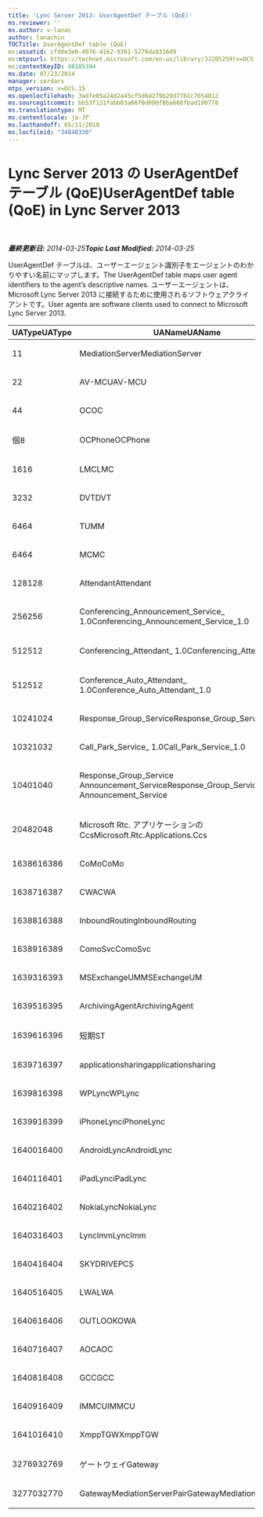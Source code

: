 ```yaml
---
title: 'Lync Server 2013: UserAgentDef テーブル (QoE)'
ms.reviewer: ''
ms.author: v-lanac
author: lanachin
TOCTitle: UserAgentDef table (QoE)
ms:assetid: cfd8e3e0-4076-4162-9381-5276da8316d9
ms:mtpsurl: https://technet.microsoft.com/en-us/library/JJ205259(v=OCS.15)
ms:contentKeyID: 48185394
ms.date: 07/23/2014
manager: serdars
mtps_version: v=OCS.15
ms.openlocfilehash: 3adfe05a24d2a45cf5d6d279b29d77b1c7654012
ms.sourcegitcommit: bb53f131fabb03a66f0d000f8ba668fbad190778
ms.translationtype: MT
ms.contentlocale: ja-JP
ms.lasthandoff: 05/11/2019
ms.locfileid: "34848330"
---
```

<div data-xmlns="http://www.w3.org/1999/xhtml">

<div class="topic" data-xmlns="http://www.w3.org/1999/xhtml" data-msxsl="urn:schemas-microsoft-com:xslt" data-cs="http://msdn.microsoft.com/en-us/">

<div data-asp="http://msdn2.microsoft.com/asp">

# <a name="useragentdef-table-qoe-in-lync-server-2013"></a><span data-ttu-id="ae4ed-102">Lync Server 2013 の UserAgentDef テーブル (QoE)</span><span class="sxs-lookup"><span data-stu-id="ae4ed-102">UserAgentDef table (QoE) in Lync Server 2013</span></span>

</div>

<div id="mainSection">

<div id="mainBody">

<span> </span>

<span data-ttu-id="ae4ed-103">_**最終更新日:** 2014-03-25_</span><span class="sxs-lookup"><span data-stu-id="ae4ed-103">_**Topic Last Modified:** 2014-03-25_</span></span>

<span data-ttu-id="ae4ed-104">UserAgentDef テーブルは、ユーザーエージェント識別子をエージェントのわかりやすい名前にマップします。</span><span class="sxs-lookup"><span data-stu-id="ae4ed-104">The UserAgentDef table maps user agent identifiers to the agent’s descriptive names.</span></span> <span data-ttu-id="ae4ed-105">ユーザーエージェントは、Microsoft Lync Server 2013 に接続するために使用されるソフトウェアクライアントです。</span><span class="sxs-lookup"><span data-stu-id="ae4ed-105">User agents are software clients used to connect to Microsoft Lync Server 2013.</span></span>


<table>
<colgroup>
<col style="width: 33%" />
<col style="width: 33%" />
<col style="width: 33%" />
</colgroup>
<thead>
<tr class="header">
<th><span data-ttu-id="ae4ed-106">UAType</span><span class="sxs-lookup"><span data-stu-id="ae4ed-106">UAType</span></span></th>
<th><span data-ttu-id="ae4ed-107">UAName</span><span class="sxs-lookup"><span data-stu-id="ae4ed-107">UAName</span></span></th>
<th><span data-ttu-id="ae4ed-108">UACategory</span><span class="sxs-lookup"><span data-stu-id="ae4ed-108">UACategory</span></span></th>
</tr>
</thead>
<tbody>
<tr class="odd">
<td><p><span data-ttu-id="ae4ed-109">1</span><span class="sxs-lookup"><span data-stu-id="ae4ed-109">1</span></span></p></td>
<td><p><span data-ttu-id="ae4ed-110">MediationServer</span><span class="sxs-lookup"><span data-stu-id="ae4ed-110">MediationServer</span></span></p></td>
<td><p><span data-ttu-id="ae4ed-111">MediationServer</span><span class="sxs-lookup"><span data-stu-id="ae4ed-111">MediationServer</span></span></p></td>
</tr>
<tr class="even">
<td><p><span data-ttu-id="ae4ed-112">2</span><span class="sxs-lookup"><span data-stu-id="ae4ed-112">2</span></span></p></td>
<td><p><span data-ttu-id="ae4ed-113">AV-MCU</span><span class="sxs-lookup"><span data-stu-id="ae4ed-113">AV-MCU</span></span></p></td>
<td><p><span data-ttu-id="ae4ed-114">AV-MCU</span><span class="sxs-lookup"><span data-stu-id="ae4ed-114">AV-MCU</span></span></p></td>
</tr>
<tr class="odd">
<td><p><span data-ttu-id="ae4ed-115">4</span><span class="sxs-lookup"><span data-stu-id="ae4ed-115">4</span></span></p></td>
<td><p><span data-ttu-id="ae4ed-116">OC</span><span class="sxs-lookup"><span data-stu-id="ae4ed-116">OC</span></span></p></td>
<td><p><span data-ttu-id="ae4ed-117">OC</span><span class="sxs-lookup"><span data-stu-id="ae4ed-117">OC</span></span></p></td>
</tr>
<tr class="even">
<td><p><span data-ttu-id="ae4ed-118">個</span><span class="sxs-lookup"><span data-stu-id="ae4ed-118">8</span></span></p></td>
<td><p><span data-ttu-id="ae4ed-119">OCPhone</span><span class="sxs-lookup"><span data-stu-id="ae4ed-119">OCPhone</span></span></p></td>
<td><p><span data-ttu-id="ae4ed-120">OCPhone</span><span class="sxs-lookup"><span data-stu-id="ae4ed-120">OCPhone</span></span></p></td>
</tr>
<tr class="odd">
<td><p><span data-ttu-id="ae4ed-121">16</span><span class="sxs-lookup"><span data-stu-id="ae4ed-121">16</span></span></p></td>
<td><p><span data-ttu-id="ae4ed-122">LMC</span><span class="sxs-lookup"><span data-stu-id="ae4ed-122">LMC</span></span></p></td>
<td><p><span data-ttu-id="ae4ed-123">LMC</span><span class="sxs-lookup"><span data-stu-id="ae4ed-123">LMC</span></span></p></td>
</tr>
<tr class="even">
<td><p><span data-ttu-id="ae4ed-124">32</span><span class="sxs-lookup"><span data-stu-id="ae4ed-124">32</span></span></p></td>
<td><p><span data-ttu-id="ae4ed-125">DVT</span><span class="sxs-lookup"><span data-stu-id="ae4ed-125">DVT</span></span></p></td>
<td><p><span data-ttu-id="ae4ed-126">DVT</span><span class="sxs-lookup"><span data-stu-id="ae4ed-126">DVT</span></span></p></td>
</tr>
<tr class="odd">
<td><p><span data-ttu-id="ae4ed-127">64</span><span class="sxs-lookup"><span data-stu-id="ae4ed-127">64</span></span></p></td>
<td><p><span data-ttu-id="ae4ed-128">TU</span><span class="sxs-lookup"><span data-stu-id="ae4ed-128">MM</span></span></p></td>
<td><p><span data-ttu-id="ae4ed-129">TU</span><span class="sxs-lookup"><span data-stu-id="ae4ed-129">MM</span></span></p></td>
</tr>
<tr class="even">
<td><p><span data-ttu-id="ae4ed-130">64</span><span class="sxs-lookup"><span data-stu-id="ae4ed-130">64</span></span></p></td>
<td><p><span data-ttu-id="ae4ed-131">MC</span><span class="sxs-lookup"><span data-stu-id="ae4ed-131">MC</span></span></p></td>
<td><p><span data-ttu-id="ae4ed-132">TU</span><span class="sxs-lookup"><span data-stu-id="ae4ed-132">MM</span></span></p></td>
</tr>
<tr class="odd">
<td><p><span data-ttu-id="ae4ed-133">128</span><span class="sxs-lookup"><span data-stu-id="ae4ed-133">128</span></span></p></td>
<td><p><span data-ttu-id="ae4ed-134">Attendant</span><span class="sxs-lookup"><span data-stu-id="ae4ed-134">Attendant</span></span></p></td>
<td><p><span data-ttu-id="ae4ed-135">Attendant</span><span class="sxs-lookup"><span data-stu-id="ae4ed-135">Attendant</span></span></p></td>
</tr>
<tr class="even">
<td><p><span data-ttu-id="ae4ed-136">256</span><span class="sxs-lookup"><span data-stu-id="ae4ed-136">256</span></span></p></td>
<td><p><span data-ttu-id="ae4ed-137">Conferencing_Announcement_Service_ 1.0</span><span class="sxs-lookup"><span data-stu-id="ae4ed-137">Conferencing_Announcement_Service_1.0</span></span></p></td>
<td><p><span data-ttu-id="ae4ed-138">CAS</span><span class="sxs-lookup"><span data-stu-id="ae4ed-138">CAS</span></span></p></td>
</tr>
<tr class="odd">
<td><p><span data-ttu-id="ae4ed-139">512</span><span class="sxs-lookup"><span data-stu-id="ae4ed-139">512</span></span></p></td>
<td><p><span data-ttu-id="ae4ed-140">Conferencing_Attendant_ 1.0</span><span class="sxs-lookup"><span data-stu-id="ae4ed-140">Conferencing_Attendant_1.0</span></span></p></td>
<td><p><span data-ttu-id="ae4ed-141">CAA を</span><span class="sxs-lookup"><span data-stu-id="ae4ed-141">CAA</span></span></p></td>
</tr>
<tr class="even">
<td><p><span data-ttu-id="ae4ed-142">512</span><span class="sxs-lookup"><span data-stu-id="ae4ed-142">512</span></span></p></td>
<td><p><span data-ttu-id="ae4ed-143">Conference_Auto_Attendant_ 1.0</span><span class="sxs-lookup"><span data-stu-id="ae4ed-143">Conference_Auto_Attendant_1.0</span></span></p></td>
<td><p><span data-ttu-id="ae4ed-144">CAA を</span><span class="sxs-lookup"><span data-stu-id="ae4ed-144">CAA</span></span></p></td>
</tr>
<tr class="odd">
<td><p><span data-ttu-id="ae4ed-145">1024</span><span class="sxs-lookup"><span data-stu-id="ae4ed-145">1024</span></span></p></td>
<td><p><span data-ttu-id="ae4ed-146">Response_Group_Service</span><span class="sxs-lookup"><span data-stu-id="ae4ed-146">Response_Group_Service</span></span></p></td>
<td><p><span data-ttu-id="ae4ed-147">RGS</span><span class="sxs-lookup"><span data-stu-id="ae4ed-147">RGS</span></span></p></td>
</tr>
<tr class="even">
<td><p><span data-ttu-id="ae4ed-148">1032</span><span class="sxs-lookup"><span data-stu-id="ae4ed-148">1032</span></span></p></td>
<td><p><span data-ttu-id="ae4ed-149">Call_Park_Service_ 1.0</span><span class="sxs-lookup"><span data-stu-id="ae4ed-149">Call_Park_Service_1.0</span></span></p></td>
<td><p><span data-ttu-id="ae4ed-150">RESERVED</span><span class="sxs-lookup"><span data-stu-id="ae4ed-150">CPS</span></span></p></td>
</tr>
<tr class="odd">
<td><p><span data-ttu-id="ae4ed-151">1040</span><span class="sxs-lookup"><span data-stu-id="ae4ed-151">1040</span></span></p></td>
<td><p><span data-ttu-id="ae4ed-152">Response_Group_Service Announcement_Service</span><span class="sxs-lookup"><span data-stu-id="ae4ed-152">Response_Group_Service Announcement_Service</span></span></p></td>
<td><p><span data-ttu-id="ae4ed-153">も</span><span class="sxs-lookup"><span data-stu-id="ae4ed-153">AS</span></span></p></td>
</tr>
<tr class="even">
<td><p><span data-ttu-id="ae4ed-154">2048</span><span class="sxs-lookup"><span data-stu-id="ae4ed-154">2048</span></span></p></td>
<td><p><span data-ttu-id="ae4ed-155">Microsoft Rtc. アプリケーションの Ccs</span><span class="sxs-lookup"><span data-stu-id="ae4ed-155">Microsoft.Rtc.Applications.Ccs</span></span></p></td>
<td><p><span data-ttu-id="ae4ed-156">CCS</span><span class="sxs-lookup"><span data-stu-id="ae4ed-156">CCS</span></span></p></td>
</tr>
<tr class="odd">
<td><p><span data-ttu-id="ae4ed-157">16386</span><span class="sxs-lookup"><span data-stu-id="ae4ed-157">16386</span></span></p></td>
<td><p><span data-ttu-id="ae4ed-158">CoMo</span><span class="sxs-lookup"><span data-stu-id="ae4ed-158">CoMo</span></span></p></td>
<td><p><span data-ttu-id="ae4ed-159">CoMo</span><span class="sxs-lookup"><span data-stu-id="ae4ed-159">CoMo</span></span></p></td>
</tr>
<tr class="even">
<td><p><span data-ttu-id="ae4ed-160">16387</span><span class="sxs-lookup"><span data-stu-id="ae4ed-160">16387</span></span></p></td>
<td><p><span data-ttu-id="ae4ed-161">CWA</span><span class="sxs-lookup"><span data-stu-id="ae4ed-161">CWA</span></span></p></td>
<td><p><span data-ttu-id="ae4ed-162">CWA</span><span class="sxs-lookup"><span data-stu-id="ae4ed-162">CWA</span></span></p></td>
</tr>
<tr class="odd">
<td><p><span data-ttu-id="ae4ed-163">16388</span><span class="sxs-lookup"><span data-stu-id="ae4ed-163">16388</span></span></p></td>
<td><p><span data-ttu-id="ae4ed-164">InboundRouting</span><span class="sxs-lookup"><span data-stu-id="ae4ed-164">InboundRouting</span></span></p></td>
<td><p><span data-ttu-id="ae4ed-165">InboundRouting</span><span class="sxs-lookup"><span data-stu-id="ae4ed-165">InboundRouting</span></span></p></td>
</tr>
<tr class="even">
<td><p><span data-ttu-id="ae4ed-166">16389</span><span class="sxs-lookup"><span data-stu-id="ae4ed-166">16389</span></span></p></td>
<td><p><span data-ttu-id="ae4ed-167">ComoSvc</span><span class="sxs-lookup"><span data-stu-id="ae4ed-167">ComoSvc</span></span></p></td>
<td><p><span data-ttu-id="ae4ed-168">ComoSvc</span><span class="sxs-lookup"><span data-stu-id="ae4ed-168">ComoSvc</span></span></p></td>
</tr>
<tr class="odd">
<td><p><span data-ttu-id="ae4ed-169">16393</span><span class="sxs-lookup"><span data-stu-id="ae4ed-169">16393</span></span></p></td>
<td><p><span data-ttu-id="ae4ed-170">MSExchangeUM</span><span class="sxs-lookup"><span data-stu-id="ae4ed-170">MSExchangeUM</span></span></p></td>
<td><p><span data-ttu-id="ae4ed-171">ExUM</span><span class="sxs-lookup"><span data-stu-id="ae4ed-171">ExUM</span></span></p></td>
</tr>
<tr class="even">
<td><p><span data-ttu-id="ae4ed-172">16395</span><span class="sxs-lookup"><span data-stu-id="ae4ed-172">16395</span></span></p></td>
<td><p><span data-ttu-id="ae4ed-173">ArchivingAgent</span><span class="sxs-lookup"><span data-stu-id="ae4ed-173">ArchivingAgent</span></span></p></td>
<td><p><span data-ttu-id="ae4ed-174">ARCH AGENT</span><span class="sxs-lookup"><span data-stu-id="ae4ed-174">ARCHAGENT</span></span></p></td>
</tr>
<tr class="odd">
<td><p><span data-ttu-id="ae4ed-175">16396</span><span class="sxs-lookup"><span data-stu-id="ae4ed-175">16396</span></span></p></td>
<td><p><span data-ttu-id="ae4ed-176">短期</span><span class="sxs-lookup"><span data-stu-id="ae4ed-176">ST</span></span></p></td>
<td><p><span data-ttu-id="ae4ed-177">短期</span><span class="sxs-lookup"><span data-stu-id="ae4ed-177">ST</span></span></p></td>
</tr>
<tr class="even">
<td><p><span data-ttu-id="ae4ed-178">16397</span><span class="sxs-lookup"><span data-stu-id="ae4ed-178">16397</span></span></p></td>
<td><p><span data-ttu-id="ae4ed-179">applicationsharing</span><span class="sxs-lookup"><span data-stu-id="ae4ed-179">applicationsharing</span></span></p></td>
<td><p><span data-ttu-id="ae4ed-180">ASMCU</span><span class="sxs-lookup"><span data-stu-id="ae4ed-180">ASMCU</span></span></p></td>
</tr>
<tr class="odd">
<td><p><span data-ttu-id="ae4ed-181">16398</span><span class="sxs-lookup"><span data-stu-id="ae4ed-181">16398</span></span></p></td>
<td><p><span data-ttu-id="ae4ed-182">WPLync</span><span class="sxs-lookup"><span data-stu-id="ae4ed-182">WPLync</span></span></p></td>
<td><p><span data-ttu-id="ae4ed-183">WPLync</span><span class="sxs-lookup"><span data-stu-id="ae4ed-183">WPLync</span></span></p></td>
</tr>
<tr class="even">
<td><p><span data-ttu-id="ae4ed-184">16399</span><span class="sxs-lookup"><span data-stu-id="ae4ed-184">16399</span></span></p></td>
<td><p><span data-ttu-id="ae4ed-185">iPhoneLync</span><span class="sxs-lookup"><span data-stu-id="ae4ed-185">iPhoneLync</span></span></p></td>
<td><p><span data-ttu-id="ae4ed-186">iPhoneLync</span><span class="sxs-lookup"><span data-stu-id="ae4ed-186">iPhoneLync</span></span></p></td>
</tr>
<tr class="odd">
<td><p><span data-ttu-id="ae4ed-187">16400</span><span class="sxs-lookup"><span data-stu-id="ae4ed-187">16400</span></span></p></td>
<td><p><span data-ttu-id="ae4ed-188">AndroidLync</span><span class="sxs-lookup"><span data-stu-id="ae4ed-188">AndroidLync</span></span></p></td>
<td><p><span data-ttu-id="ae4ed-189">AndroidLync</span><span class="sxs-lookup"><span data-stu-id="ae4ed-189">AndroidLync</span></span></p></td>
</tr>
<tr class="even">
<td><p><span data-ttu-id="ae4ed-190">16401</span><span class="sxs-lookup"><span data-stu-id="ae4ed-190">16401</span></span></p></td>
<td><p><span data-ttu-id="ae4ed-191">iPadLync</span><span class="sxs-lookup"><span data-stu-id="ae4ed-191">iPadLync</span></span></p></td>
<td><p><span data-ttu-id="ae4ed-192">iPadLync</span><span class="sxs-lookup"><span data-stu-id="ae4ed-192">iPadLync</span></span></p></td>
</tr>
<tr class="odd">
<td><p><span data-ttu-id="ae4ed-193">16402</span><span class="sxs-lookup"><span data-stu-id="ae4ed-193">16402</span></span></p></td>
<td><p><span data-ttu-id="ae4ed-194">NokiaLync</span><span class="sxs-lookup"><span data-stu-id="ae4ed-194">NokiaLync</span></span></p></td>
<td><p><span data-ttu-id="ae4ed-195">NokiaLync</span><span class="sxs-lookup"><span data-stu-id="ae4ed-195">NokiaLync</span></span></p></td>
</tr>
<tr class="even">
<td><p><span data-ttu-id="ae4ed-196">16403</span><span class="sxs-lookup"><span data-stu-id="ae4ed-196">16403</span></span></p></td>
<td><p><span data-ttu-id="ae4ed-197">LyncImm</span><span class="sxs-lookup"><span data-stu-id="ae4ed-197">LyncImm</span></span></p></td>
<td><p><span data-ttu-id="ae4ed-198">LyncImm</span><span class="sxs-lookup"><span data-stu-id="ae4ed-198">LyncImm</span></span></p></td>
</tr>
<tr class="odd">
<td><p><span data-ttu-id="ae4ed-199">16404</span><span class="sxs-lookup"><span data-stu-id="ae4ed-199">16404</span></span></p></td>
<td><p><span data-ttu-id="ae4ed-200">SKYDRIVE</span><span class="sxs-lookup"><span data-stu-id="ae4ed-200">PCS</span></span></p></td>
<td><p><span data-ttu-id="ae4ed-201">SKYDRIVE</span><span class="sxs-lookup"><span data-stu-id="ae4ed-201">PCS</span></span></p></td>
</tr>
<tr class="even">
<td><p><span data-ttu-id="ae4ed-202">16405</span><span class="sxs-lookup"><span data-stu-id="ae4ed-202">16405</span></span></p></td>
<td><p><span data-ttu-id="ae4ed-203">LWA</span><span class="sxs-lookup"><span data-stu-id="ae4ed-203">LWA</span></span></p></td>
<td><p><span data-ttu-id="ae4ed-204">LWA</span><span class="sxs-lookup"><span data-stu-id="ae4ed-204">LWA</span></span></p></td>
</tr>
<tr class="odd">
<td><p><span data-ttu-id="ae4ed-205">16406</span><span class="sxs-lookup"><span data-stu-id="ae4ed-205">16406</span></span></p></td>
<td><p><span data-ttu-id="ae4ed-206">OUTLOOK</span><span class="sxs-lookup"><span data-stu-id="ae4ed-206">OWA</span></span></p></td>
<td><p><span data-ttu-id="ae4ed-207">OUTLOOK</span><span class="sxs-lookup"><span data-stu-id="ae4ed-207">OWA</span></span></p></td>
</tr>
<tr class="even">
<td><p><span data-ttu-id="ae4ed-208">16407</span><span class="sxs-lookup"><span data-stu-id="ae4ed-208">16407</span></span></p></td>
<td><p><span data-ttu-id="ae4ed-209">AOC</span><span class="sxs-lookup"><span data-stu-id="ae4ed-209">AOC</span></span></p></td>
<td><p><span data-ttu-id="ae4ed-210">AOC</span><span class="sxs-lookup"><span data-stu-id="ae4ed-210">AOC</span></span></p></td>
</tr>
<tr class="odd">
<td><p><span data-ttu-id="ae4ed-211">16408</span><span class="sxs-lookup"><span data-stu-id="ae4ed-211">16408</span></span></p></td>
<td><p><span data-ttu-id="ae4ed-212">GCC</span><span class="sxs-lookup"><span data-stu-id="ae4ed-212">GCC</span></span></p></td>
<td><p><span data-ttu-id="ae4ed-213">GCC</span><span class="sxs-lookup"><span data-stu-id="ae4ed-213">GCC</span></span></p></td>
</tr>
<tr class="even">
<td><p><span data-ttu-id="ae4ed-214">16409</span><span class="sxs-lookup"><span data-stu-id="ae4ed-214">16409</span></span></p></td>
<td><p><span data-ttu-id="ae4ed-215">IMMCU</span><span class="sxs-lookup"><span data-stu-id="ae4ed-215">IMMCU</span></span></p></td>
<td><p><span data-ttu-id="ae4ed-216">IMMCU</span><span class="sxs-lookup"><span data-stu-id="ae4ed-216">IMMCU</span></span></p></td>
</tr>
<tr class="odd">
<td><p><span data-ttu-id="ae4ed-217">16410</span><span class="sxs-lookup"><span data-stu-id="ae4ed-217">16410</span></span></p></td>
<td><p><span data-ttu-id="ae4ed-218">XmppTGW</span><span class="sxs-lookup"><span data-stu-id="ae4ed-218">XmppTGW</span></span></p></td>
<td><p><span data-ttu-id="ae4ed-219">XmppGateway</span><span class="sxs-lookup"><span data-stu-id="ae4ed-219">XmppGateway</span></span></p></td>
</tr>
<tr class="even">
<td><p><span data-ttu-id="ae4ed-220">32769</span><span class="sxs-lookup"><span data-stu-id="ae4ed-220">32769</span></span></p></td>
<td><p><span data-ttu-id="ae4ed-221">ゲートウェイ</span><span class="sxs-lookup"><span data-stu-id="ae4ed-221">Gateway</span></span></p></td>
<td><p><span data-ttu-id="ae4ed-222">ゲートウェイ</span><span class="sxs-lookup"><span data-stu-id="ae4ed-222">Gateway</span></span></p></td>
</tr>
<tr class="odd">
<td><p><span data-ttu-id="ae4ed-223">32770</span><span class="sxs-lookup"><span data-stu-id="ae4ed-223">32770</span></span></p></td>
<td><p><span data-ttu-id="ae4ed-224">GatewayMediationServerPair</span><span class="sxs-lookup"><span data-stu-id="ae4ed-224">GatewayMediationServerPair</span></span></p></td>
<td><p><span data-ttu-id="ae4ed-225">GatewayMediationServerPair</span><span class="sxs-lookup"><span data-stu-id="ae4ed-225">GatewayMediationServerPair</span></span></p></td>
</tr>
</tbody>
</table>


</div>

<span> </span>

</div>

</div>

</div>

